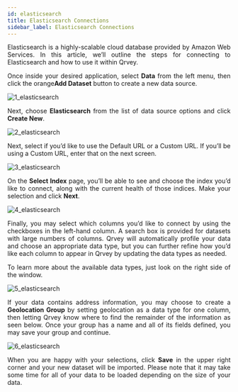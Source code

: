 ```yaml
---
id: elasticsearch
title: Elasticsearch Connections
sidebar_label: Elasticsearch Connections
---
```


<div style="text-align: justify">

Elasticsearch is a highly-scalable cloud database provided by Amazon Web Services. In this article, we’ll outline the steps for connecting to Elasticsearch and how to use it within Qrvey.

Once inside your desired application, select **Data** from the left menu, then click the orange**Add Dataset** button to create a new data source. 

![1_elasticsearch](https://s3.amazonaws.com/cdn.qrvey.com/documentation_assets/ui-docs/datasets/3.4.2.2_elasticsearch/1_elasticsearch.png#thumbnail)

Next, choose **Elasticsearch** from the list of data source options and click **Create New**.

![2_elasticsearch](https://s3.amazonaws.com/cdn.qrvey.com/documentation_assets/ui-docs/datasets/3.4.2.2_elasticsearch/2_elasticsearch.png#thumbnail-60)

Next, select if you’d like to use the Default URL or a Custom URL. If you’ll be using a Custom URL, enter that on the next screen. 

![3_elasticsearch](https://s3.amazonaws.com/cdn.qrvey.com/documentation_assets/ui-docs/datasets/3.4.2.2_elasticsearch/3_elasticsearch.png#thumbnail)

On the **Select Index** page, you’ll be able to see and choose the index you’d like to connect, along with the current health of those indices. Make your selection and click **Next**.

![4_elasticsearch](https://s3.amazonaws.com/cdn.qrvey.com/documentation_assets/ui-docs/datasets/3.4.2.2_elasticsearch/4_elasticsearch.png#thumbnail)

Finally, you may select which columns you’d like to connect by using the checkboxes in the left-hand column. A search box is provided for datasets with large numbers of columns. Qrvey will automatically profile your data and choose an appropriate data type, but you can further refine how you’d like each column to appear in Qrvey by updating the data types as needed. 

To learn more about the available data types, just look on the right side of the window.

![5_elasticsearch](https://s3.amazonaws.com/cdn.qrvey.com/documentation_assets/ui-docs/datasets/3.4.2.2_elasticsearch/5_elasticsearch.png#thumbnail-60)

If your data contains address information, you may choose to create a **Geolocation Group** by setting geolocation as a data type for one column, then letting Qrvey know where to find the remainder of the information as seen below. Once your group has a name and all of its fields defined, you may save your group and continue.

![6_elasticsearch](https://s3.amazonaws.com/cdn.qrvey.com/documentation_assets/ui-docs/datasets/3.4.2.2_elasticsearch/6_elasticsearch.png#thumbnail)

When you are happy with your selections, click **Save** in the upper right corner and your new dataset will be imported. Please note that it may take some time for all of your data to be loaded depending on the size of your data. 